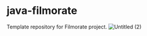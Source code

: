 # java-filmorate
Template repository for Filmorate project.
![Untitled (2)](https://user-images.githubusercontent.com/113029158/220458763-67050f37-0a76-40c2-80f6-ffe84c6a3de9.png)
